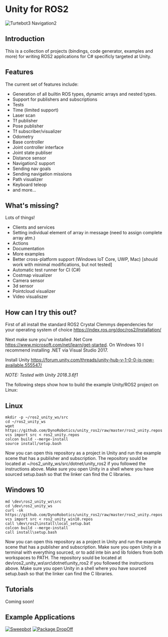 Unity for ROS2
==============

![Turtebot3 Navigation2](https://i.gyazo.com/f96219e44f2e06bf6bfa4180ce59f6fa.gif)

Introduction
------------

This is a collection of projects (bindings, code generator, examples and more) for writing ROS2
applications for C# specificly targeted at Unity.

Features
--------

The current set of features include:
- Generation of all builtin ROS types, dynamic arrays and nested types.
- Support for publishers and subscriptions
- Tests
- Time (limited support)
- Laser scan
- Tf publisher
- Pose publisher
- Tf subscriber/visualizer
- Odometry
- Base controller
- Joint controller interface
- Joint state publiser
- Distance sensor
- Navigation2 support
- Sending nav goals
- Sending navigation missions
- Path visualizer
- Keyboard teleop
- and more...


What's missing?
---------------

Lots of things!
- Clients and services
- Setting individual element of array in message (need to assign complete array atm.)
- Actions
- Documentation
- More examples
- Better cross-platform support (Windows IoT Core, UWP, Mac) [should work with minimal modifications, but not tested]
- Automatic test runner for CI (C#)
- Costmap visualizer
- Camera sensor
- 3d sensor
- Pointcloud visualizer
- Video visualiszer

How can I try this out?
-------------------------------------

First of all install the standard ROS2 Crystal Clemmys dependencies for your operating system of choice https://index.ros.org/doc/ros2/Installation/

Next make sure you've installed .Net Core https://www.microsoft.com/net/learn/get-started. On Windows 10 I recommend installing .NET via Visual Studio 2017.

Install Unity
https://forum.unity.com/threads/unity-hub-v-1-0-0-is-now-available.555547/

*NOTE: Tested with Unity 2018.3.6f1*

The following steps show how to build the example Unity/ROS2 project on Linux:

Linux
-----

```
mkdir -p ~/ros2_unity_ws/src
cd ~/ros2_unity_ws
wget https://github.com/DynoRobotics/unity_ros2/raw/master/ros2_unity.repos
vcs import src < ros2_unity.repos
colcon build --merge-install
source install/setup.bash
```

Now you can open this repository as a project in Unity and run the example scene that has a publisher and subscription.
The repository sould be located at ~/ros2_unity_ws/src/dotnet/unity_ros2 if you followed the instructions above.
Make sure you open Unity in a shell where you have sourced setup.bash so that the linker can find the C libraries.

Windows 10
----------

```
md \dev\ros2_unity_ws\src
cd \dev\ros2_unity_ws
curl -sk https://github.com/DynoRobotics/unity_ros2/raw/master/ros2_unity.repos
vcs import src < ros2_unity_win10.repos
call \dev\ros2\install\local_setup.bat
colcon build --merge-install
call install\setup.bash
```

Now you can open this repository as a project in Unity and run the example scene that has a publisher and subscription. Make sure you open Unity in a terminal with everything sourced, or to add inte bin and lib folders from both workspaces to PATH.
The repository sould be located at dev\ros2_unity_ws\src\dotnet\unity_ros2 if you followed the instructions above.
Make sure you open Unity in a shell where you have sourced setup.bash so that the linker can find the C libraries.

Tutorials
---------
Coming soon!

Example Applications
--------------------
[![Sweepbot](https://img.youtube.com/vi/eMKbbEQhBTg/0.jpg)](https://www.youtube.com/watch?v=eMKbbEQhBTg)
[![Package DropOff](https://img.youtube.com/vi/2is7kwPeydA/0.jpg)](https://www.youtube.com/watch?v=2is7kwPeydA)

